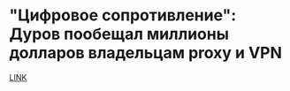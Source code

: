 # "Цифровое сопротивление": Дуров пообещал миллионы долларов владельцам proxy и VPN



[LINK](https://varlamov.ru/2883427.html)